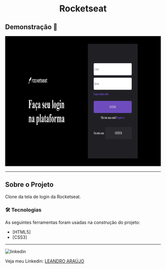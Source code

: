 <h1 style="text-align: center; font-weight: bold;">Rocketseat</h1>

## Demonstração 📸

<div align="center" >
  <img src="_imagens/login-rocket.png" alt="Rocketseat" height="420">
</div>

---

## Sobre o Projeto

Clone da tela de login da Rocketseat.

### 🛠 Tecnologias

As seguintes ferramentas foram usadas na construção do projeto:

- [HTML5]
- [CSS3]

---

<img src="https://github.com/leandro-araujo-silva/Proffy-FullStack/raw/master/github/linkedin.png" alt="linkedin" height="50">
<br/>

Veja meu Linkedin: [LEANDRO ARAÚJO](http://www.linkedin.com/in/leandro-ara%C3%BAjo-da-silva-1660631b9)